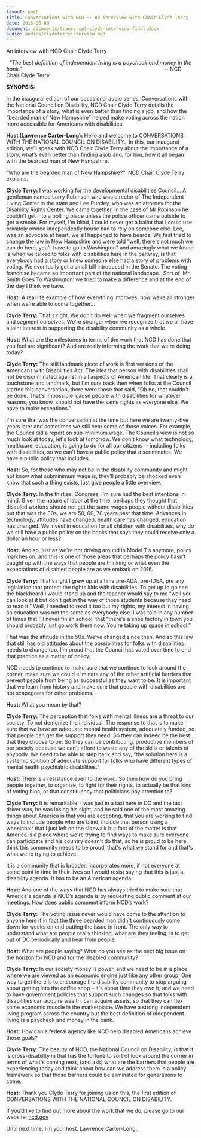 ```yaml
---
layout: post
title: Conversations with NCD -- An interview with Chair Clyde Terry
date: 2016-06-06
document: documents/transcript-clyde-interview-final.docx
audio: audios/clydeterryinterview.mp3
---
```

An interview with NCD Chair Clyde Terry

  *“The best definition of independent living is a paycheck and money in the bank.”*                                                                                                -- NCD Chair Clyde Terry

**SYNOPSIS:**

In the inaugural edition of our occasional audio series, Conversations with the National Council on Disability, NCD Chair Clyde Terry details the importance of a story, what is even better than finding a job, and how the “bearded man of New Hampshire” helped make voting across the nation more accessible for Americans with disabilities.

**Host (Lawrence Carter-Long):** Hello and welcome to CONVERSATIONS WITH THE NATIONAL COUNCIL ON DISABILITY.  In this, our inaugural edition, we’ll speak with NCD Chair Clyde Terry about the importance of a story, what’s even better than finding a job and, for him, how it all began with the bearded man of New Hampshire.

“Who are the bearded man of New Hampshire?”  NCD Chair Clyde Terry explains.

**Clyde Terry:** I was working for the developmental disabilities Council… A gentleman named Larry Robinson who was director of The Independent Living Center in the state and Lee Purcley, who was an attorney for the Disability Rights Center. We came together, in the case of Mr Robinson he couldn't get into a polling place unless the police officer came outside to get a smoke. For myself, I’m blind, I could never get a ballot that I could use privately owned independently house had to rely on someone else. Lee, was an advocate at heart, we all happened to have beards. We first tried to change the law in New Hampshire and were told “well, there's not much we can do here, you’ll have to go to Washington” and amazingly what we found is when we talked to folks with disabilities here in the beltway, is that everybody had a story or knew someone else had a story of problems with voting. We eventually got a small bill introduced in the Senate. The voting franchise became an important part of the national landscape.  Sort of ‘Mr. Smith Goes To Washington’ we tried to make a difference and at the end of the day I think we have.

**Host:** A real life example of how everything improves, how we’re all stronger when we're able to come together...

**Clyde Terry:** That's right. We don't do well when we fragment ourselves and segment ourselves. We're stronger when we recognize that we all have a joint interest in supporting the disability community as a whole.

**Host:** What are the milestones in terms of the work that NCD has done that you feel are significant? And are really informing the work that we're doing today?

**Clyde Terry:** The still landmark piece of work is first versions of the Americans with Disabilities Act. The idea that person with disabilities shall not be discriminated against in all aspects of American life. That clearly is a touchstone and landmark, but I'm sure back then when folks at the Council started this conversation, there were those that said, “Oh no, that couldn't be done. That's impossible ‘cause people with disabilities for whatever reasons, you know, should not have the same rights as everyone else. We have to make exceptions.”

I'm sure that was the conversation at the time but here we are twenty-five years later and sometimes we still hear some of those voices. For example, the Council did a report on sub-minimum wage. The Council’s view is not so much look at today, let's look at tomorrow. We don't know what technology, healthcare, education, is going to do for all our citizens -- including folks with disabilities, so we can’t have a public policy that discriminates. We have a public policy that includes.

**Host:** So, for those who may not be in the disability community and might not know what subminimum wage is, they’ll probably be shocked even know that such a thing exists, just give people a little overview.  

**Clyde Terry:** In the thirties, Congress, I'm sure had the best intentions in mind. Given the nature of labor at the time, perhaps they thought that disabled workers should not get the same wages people without disabilities but that was the 30s, we are 50, 60, 70 years past that time. Advances in technology, attitudes have changed, health care has changed, education has changed. We invest in education for all children with disabilities, why do we still have a public policy on the books that says they could receive only a dollar an hour or less?

**Host:** And so, just as we're not driving around in Model T’s anymore, policy marches on, and this is one of those areas that perhaps the policy hasn’t caught up with the ways that people are thinking or what even the expectations of disabled people are as we embark on 2016.  

**Clyde Terry:** That's right I grew up at a time pre-ADA, pre-IDEA, pre any legislation that protect the rights kids with disabilities. To get up to go see the blackboard I would stand up and the teacher would say to me “well you can look at it but don't get in the way of those students because they need to read it.” Well, I needed to read it too but my rights, my interest in having an education was not the same as everybody else. I was told in any number of times that I'll never finish school, that “there's a shoe factory in town you should probably just go work there now. You're taking up space in school.”

That was the attitude in the 50s. We’ve changed since then. And so this law that still has old attitudes about the possibilities for folks with disabilities needs to change too. I’m proud that the Council has voted over time to end that practice as a matter of policy.

NCD needs to continue to make sure that we continue to look around the corner, make sure we could eliminate any of the other artificial barriers that prevent people from being as successful as they want to be. It is important that we learn from history and make sure that people with disabilities are not scapegoats for other problems.

**Host:** What you mean by that?

**Clyde Terry:** The perception that folks with mental illness are a threat to our society. To not demonize the individual. The response to that is to make sure that we have an adequate mental health system, adequately funded, so that people can get the support they need. So they can indeed be the best that they choose to be. So they can be contributing, productive members of our society because we can't afford to waste any of the skills or talents of anybody. We need to be able to step back and say, “the solution here is a systemic solution of adequate support for folks who have different types of mental health psychiatric disabilities.”

**Host:** There is a resistance even to the word. So then how do you bring people together, to organize, to fight for their rights, to actually be that kind of voting bloc, or that constituency that politicians pay attention to?  

**Clyde Terry:** It is remarkable. I was just in a taxi here in DC and the taxi driver was, he was losing his sight, and he said one of the most amazing things about America is that you are accepting, that you are working to find ways to include people who are blind, include that person using a wheelchair that I just left on the sidewalk but fact of the matter is that America is a place where we're trying to find ways to make sure everyone can participate and his country doesn't do that, so he is proud to be here. I think this community needs to be proud, that's what we stand for and that's what we're trying to achieve.

It is a community that is broader, incorporates more, if not everyone at some point in time in their lives so I would resist saying that this is just a disability agenda. It has to be an American agenda.

**Host:** And one of the ways that NCD has always tried to make sure that America's agenda is NCD’s agenda is by requesting public comment at our meetings. How does public comment inform NCD’s work?

**Clyde Terry:** The voting issue never would have come to the attention to anyone here if in fact the three bearded man didn't continuously come down for weeks on end putting the issue in front. The only way to understand what are people really thinking, what are they feeling, is to get out of DC periodically and hear from people.

**Host:** What are people saying? What do you see as the next big issue on the horizon for NCD and for the disabled community?

**Clyde Terry:** In our society money is power, and we need to be in a place where we are viewed as an economic engine just like any other group. One way to get there is to encourage the disability community to stop arguing about getting into the coffee shop – it's about time they own it, and we need to have government policies that support such changes so that folks with disabilities can acquire wealth, can acquire assets, so that they can flex some economic muscle in the marketplace. We have a strong independent living program across the country but the best definition of independent living is a paycheck and money in the bank.

**Host:** How can a federal agency like NCD help disabled Americans achieve those goals?

**Clyde Terry:** The beauty of NCD, the National Council on Disability, is that it is cross-disability in that has the fortune to sort of look around the corner in terms of what's coming next, (and ask) what are the barriers that people are experiencing today and think about how can we address them in a policy framework so that those barriers could be eliminated for generations to come.

**Host:** Thank you Clyde Terry for joining us on this, the first edition of CONVERSATIONS WITH THE NATIONAL COUNCIL ON DISABILITY.

If you’d like to find out more about the work that we do, please go to our website: [ncd.gov](http://ncd.gov/)

Until next time, I’m your host, Lawrence Carter-Long.

